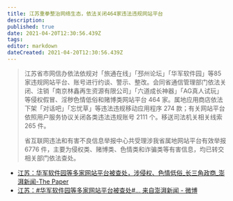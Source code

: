 ```yaml
---
title: 江苏重拳整治网络生态，依法关闭464家违法违规网站平台
description: 
published: true
date: 2021-04-20T12:30:56.439Z
tags: 
editor: markdown
dateCreated: 2021-04-20T12:30:56.439Z
---
```


> 江苏省市网信办依法依规对「旅通在线」「邳州论坛」「华军软件园」等85家违规网站平台、账号进行约谈、警示、整改。会同省通信管理部门依法关闭、注销「南京林鑫再生资源有限公司」「六道成长神器」「AG真人试玩」等侵权假冒、淫秽色情低俗和赌博类网站平台 464 家。属地应用商店依法下架「对话吧」「忘忧草」等违法违规移动应用程序 274 款；有关网站平台依照用户服务协议关闭各类违法违规账号 2111 个。移送司法机关相关线索 265 件。
>
> 省互联网违法和有害不良信息举报中心共受理涉我省属地网站平台有效举报 6776 件，主要为侵权类、赌博类、色情类和诈骗类等有害信息，均已转交相关部门依法查处。

+ [江苏：华军软件园等多家网站平台被查处，涉侵权、色情低俗_长三角政商_澎湃新闻-The Paper](https://archive.is/cdhUy "https://www.thepaper.cn/newsDetail_forward_12122402")
+ [江苏：#华军软件园等多家网站平台被查处#... 来自澎湃新闻 - 微博](https://archive.is/Nt8Ig "http://weibo.com/5044281310/Ka9fIfKpt")
